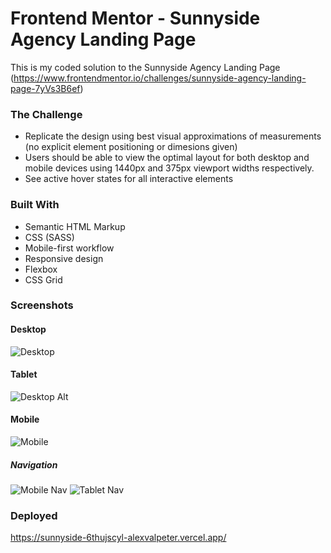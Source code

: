 # Frontend Mentor - Sunnyside Agency Landing Page

This is my coded solution to the Sunnyside Agency Landing Page (https://www.frontendmentor.io/challenges/sunnyside-agency-landing-page-7yVs3B6ef)


### The Challenge
 - Replicate the design using best visual approximations of measurements (no explicit element positioning or dimesions given) 
- Users should be able to view the optimal layout for both desktop and mobile devices using 1440px and 375px viewport widths respectively.
- See active hover states for all interactive elements


### Built With
- Semantic HTML Markup
- CSS (SASS)
- Mobile-first workflow
- Responsive design
- Flexbox
- CSS Grid


### Screenshots

#### Desktop
![Desktop](./Screenshots/desktop.png)

#### Tablet
![Desktop Alt](./Screenshots/tablet.png)

#### Mobile
![Mobile](./Screenshots/mobile.png)

##### Navigation
![Mobile Nav](./Screenshots/mobile-nav.png) ![Tablet Nav](./Screenshots/tablet-nav.png)


### Deployed
https://sunnyside-6thujscyl-alexvalpeter.vercel.app/

